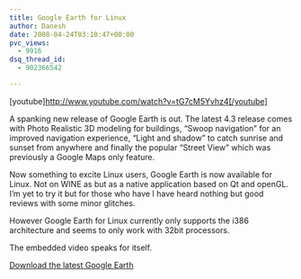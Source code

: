 ```yaml
---
title: Google Earth for Linux
author: Danesh
date: 2008-04-24T03:10:47+00:00
pvc_views:
  - 9916
dsq_thread_id:
  - 902366542

---
```

[youtube]http://www.youtube.com/watch?v=tG7cM5Yvhz4[/youtube]

A spanking new release of Google Earth is out. The latest 4.3 release comes with Photo Realistic 3D modeling for buildings, &#8220;Swoop navigation&#8221; for an improved navigation experience, &#8220;Light and shadow&#8221; to catch sunrise and sunset from anywhere and finally the popular &#8220;Street View&#8221; which was previously a Google Maps only feature.

Now something to excite Linux users, Google Earth is now available for Linux. Not on WINE as but as a native application based on Qt and openGL. I&#8217;m yet to try it but for those who have I have heard nothing but good reviews with some minor glitches.

However Google Earth for Linux currently only supports the i386 architecture and seems to only work with 32bit processors.

The embedded video speaks for itself.

[Download the latest Google Earth][1]

 [1]: http://earth.google.com/download-earth.html